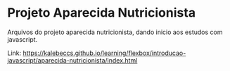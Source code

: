 # Projeto Aparecida Nutricionista

Arquivos do projeto aparecida nutricionista, dando inicio aos estudos com javascript.

Link: https://kalebeccs.github.io/learning/flexbox/introducao-javascript/aparecida-nutricionista/index.html

